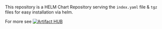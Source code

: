 This repository is a HELM Chart Repository serving the `index.yaml` file & `tgz` files for easy installation via helm.

For more see [![Artifact HUB](https://img.shields.io/endpoint?url=https://artifacthub.io/badge/repository/escvmscheduler)](https://artifacthub.io/packages/search?repo=escvmscheduler)